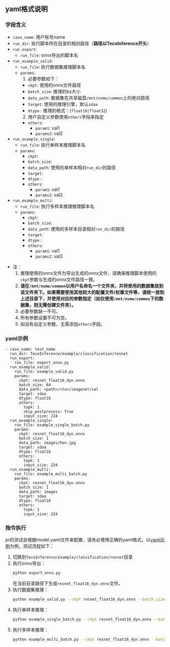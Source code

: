 ## yaml格式说明

### 字段含义

- `case_name`: 用户账号name
- `run_dir`: 执行脚本所在目录的相对路径（**路径以TecoInference开头**）
- `run_export`:
  - `run_file`: onnx导出的脚本名
- `run_example_valid`:
  - `run_file`:  执行数据集推理脚本名
  - `params`:
    1. 必要参数如下：
    - `ckpt`: 使用的onnx文件路径
    - `batch_size`: 推理的bs大小
    - `data_path`: 数据集在共享磁盘`/mnt/nvme/common`上的绝对路径
    - `target`: 使用的推理引擎，默认`sdaa`
    - `dtype` : 推理的格式：(`float16|float32`)
    2. 用户自定义参数使用`others`字段来指定
    - `others`:
      - `param1`: val1
      - `params2`: val2
- `run_example_single`:
  - `run_file`:  执行单样本推理脚本名
  - `params`:
    - `ckpt`:
    - `batch_size`:
    - `data_path`: 使用的单样本相对`run_dir`的路径
    - `target`:
    - `dtype` :
    - `others`:
      - `param1`: val1
      - `params2`: val2
- `run_example_multi`:
  - `run_file`:  执行多样本推理推理脚本名
  - `params`:
    - `ckpt`:
    - `batch_size`:
    - `data_path`: 使用的多样本目录相对`run_dir`的路径
    - `target`:
    - `dtype` :
    - `others`:
      - `param1`: val1
      - `params2`: val2

* 注：
    1. 推理使用的onnx文件为导出生成的onnx文件，请确保推理脚本使用的`ckpt`参数与生成的onnx文件路径一致。
    2. **请在`/mnt/nvme/common`以用户名命名一个文件夹，并将使用的数据集放到该文件夹下。如果需要使用其他较大的配置文件/权重文件等，请统一放到上述目录下，并使用对应的参数指定（如仅使用`/mnt/nvme/common`下的数据集，则无需创建文件夹）。**
    2. 必要参数缺一不可。
    3. 所有参数设置不可为空。
    4. 如没有自定义参数，无需添加`others`字段。

### yaml示例
```
- case_name: test_name
  run_dir: TecoInference/example/classification/resnet
  run_export:
    run_file: export_onnx.py
  run_example_valid:
    run_file: example_valid.py
    params:
      ckpt: resnet_float16_dyn.onnx
      batch_size: 64
      data_path: <path>/<to>/imagenet/val
      target: sdaa
      dtype: float16
      others:
        topk: 1
        skip_postprocess: True
        input_size: 224
  run_example_single:
    run_file: example_single_batch.py
    params:
      ckpt: resnet_float16_dyn.onnx
      batch_size: 1
      data_path: images/hen.jpg
      target: sdaa
      dtype: float16
      others:
        topk: 1
        input_size: 224
  run_example_multi:
    run_file: example_multi_batch.py
    params:
      ckpt: resnet_float16_dyn.onnx
      batch_size: 1
      data_path: images
      target: sdaa
      dtype: float16
      others:
        topk: 1
        input_size: 224

```


### 指令执行
pr的测试会根据model.yaml文件来配置，请务必使用正确的yaml格式。以[yaml示例](#yaml示例)为例，测试流程如下：
1. 切换到`TecoInference/example/classification/resnet`目录
2. 执行onnx导出：
    ```sh
    python export_onnx.py
    ```
    在当前目录路径下生成`resnet_float16_dyn.onnx`文件。
3. 执行数据集推理：
    ```sh
    python example_valid.py --ckpt resnet_float16_dyn.onnx --batch_size 64 --data_path <path>/<to>/imagenet/val --target sdaa --dtype float16 --topk 1 --skip_postprocess True --input_size 224
    ```
4. 执行单样本推理：
    ```sh
    python example_single_batch.py --ckpt resnet_float16_dyn.onnx --batch_size 1 --data_path images/hen.jpg --target sdaa --dtype float16 --topk 1 --input_size 224
    ```
5. 执行多样本推理：
    ```sh
    python example_multi_batch.py --ckpt resnet_float16_dyn.onnx --batch_size 1 --data_path images --target sdaa --dtype float16 --topk 1 --input_size 224
    ```
